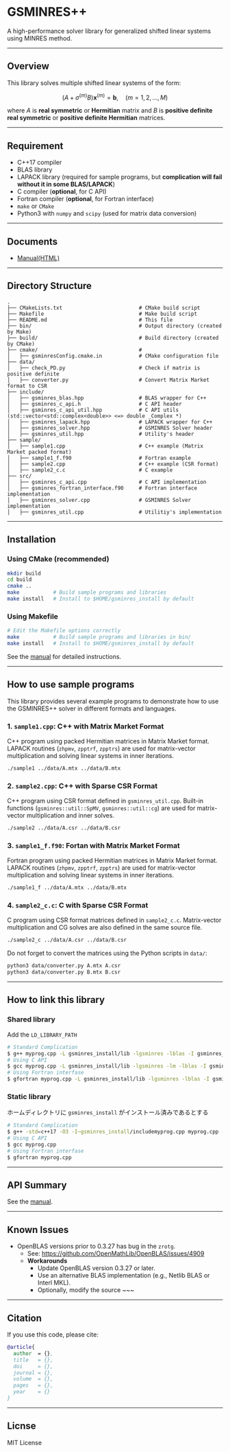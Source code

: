 # GSMINRES++

A high-performance solver library for generalized shifted linear systems using MINRES method.

---

## Overview

This library solves multiple shifted linear systems of the form:

$$ (A + \sigma^{(m)}B)\textbf{x}^{(m)} = \textbf{b}, \quad (m=1, 2, \dots, M) $$

where $A$ is **real symmetric** or **Hermitian** matrix and $B$ is **positive definite real symmetric** or **positive definite Hermitian** matrices.

---

## Requirement

- C++17 compiler
- BLAS library
- LAPACK library (required for sample programs, but **complication will fail without it in some BLAS/LAPACK**)
- C compiler (**optional**, for C API)
- Fortran compiler (**optional**, for Fortran interface)
- `make` or `CMake`
- Python3 with `numpy` and `scipy` (used for matrix data conversion)
<!-- zrot_ が原因
/usr/bin/ld: bin/libgsminres.so: undefined reference to zrot_'
collect2: error: ld returned 1 exit status 
make: *** [Makefile:83: bin/sample2_c] エラー 1
-->

---

## Documents

- [Manual(HTML)](https://shunhidaka.github.io/GSMINRESpp/)

---

## Directory Structure

```
.  
├── CMakeLists.txt                         # CMake build script
├── Makefile                               # Make build script
├── README.md                              # This file
├── bin/                                   # Output directory (created by Make)
├── build/                                 # Build directory (created by CMake)
├── cmake/                                 #
│   ├── gsminresConfig.cmake.in            # CMake configuration file
├── data/  
│   ├── check_PD.py                        # Check if matrix is positive definite
│   ├── converter.py                       # Convert Matrix Market format to CSR
├── include/  
│   ├── gsminres_blas.hpp                  # BLAS wrapper for C++
│   ├── gsminres_c_api.h                   # C API header
│   ├── gsminres_c_api_util.hpp            # C API utils (std::vector<std::complex<double>> <=> double _Complex *)
│   ├── gsminres_lapack.hpp                # LAPACK wrapper for C++
│   ├── gsminres_solver.hpp                # GSMINRES Solver header
│   ├── gsminres_util.hpp                  # Utility's header
├── sample/  
│   ├── sample1.cpp                        # C++ example (Matrix Market packed format)
│   ├── sample1_f.f90                      # Fortran example
│   ├── sample2.cpp                        # C++ example (CSR format)
│   ├── sample2_c.c                        # C example
├── src/  
│   ├── gsminres_c_api.cpp                 # C API implementation
│   ├── gsminres_fortran_interface.f90     # Fortran interface implementation
│   ├── gsminres_solver.cpp                # GSMINRES Solver implementation
│   ├── gsminres_util.cpp                  # Utilitiy's implementation
```

---

## Installation

### Using CMake (recommended)
``` bash
mkdir build
cd build
cmake ..
make           # Build sample programs and libraries
make install   # Install to $HOME/gsminres_install by default
```
### Using Makefile
``` bash
# Edit the Makefile options correctly
make           # Build sample programs and libraries in bin/
make install   # Install to $HOME/gsminres_install by default
```
See the [manual](https://shunhidaka.github.io/GSMINRESpp/) for detailed instructions.

---

## How to use sample programs

This library provides several example programs to demonstrate how to use the GSMINRES++ solver in different formats and languages.

### 1. `sample1.cpp`: C++ with Matrix Market Format
C++ program using packed Hermitian matrices in Matrix Market format. LAPACK routines (`zhpmv`, `zpptrf`, `zpptrs`) are used for matrix-vector multiplication and solving linear systems in inner iterations.
``` bash
./sample1 ../data/A.mtx ../data/B.mtx
```
### 2. `sample2.cpp`: C++ with Sparse CSR Format
C++ program using CSR format defined in `gsminres_util.cpp`. Built-in functions (`gsminres::util::SpMV`, `gsminres::util::cg`) are used for matrix-vector multiplication and inner solves.
``` bash
./sample2 ../data/A.csr ../data/B.csr
```
### 3. `sample1_f.f90`: Fortan with Matrix Market Format
Fortran program using packed Hermitian matrices in Matrix Market format. LAPACK routines (`zhpmv`, `zpptrf`, `zpptrs`) are used for matrix-vector multiplication and solving linear systems in inner iterations.
``` bash
./sample1_f ../data/A.mtx ../data/B.mtx
```
### 4. `sample2_c.c`: C with Sparse CSR Format
C program using CSR format matrices defined in `sample2_c.c`. Matrix-vector multiplication and CG solves are also defined in the same source file.
``` bash
./sample2_c ../data/A.csr ../data/B.csr
```

Do not forget to convert the matrices using the Python scripts in `data/`:
```bash
python3 data/converter.py A.mtx A.csr
python3 data/converter.py B.mtx B.csr
```

---

## How to link this library

### Shared library
Add the `LD_LIBRARY_PATH`
``` bash
# Standard Complication
$ g++ myprog.cpp -L gsminres_install/lib -lgsminres -lblas -I gsminres_install/include
# Using C API
$ gcc myprog.cpp -L gsminres_install/lib -lgsminres -lm -lblas -I gsminres_install/include
# Using Fortran interfase
$ gfortran myprog.cpp -L gsminres_install/lib -lgsminres -lblas -I gsminres_install/include
```

### Static library
ホームディレクトリに `gsminres_install` がインストール済みであるとする
``` bash
# Standard Complication
$ g++ -std=c++17 -O3 -I~gsminres_install/includemyprog.cpp myprog.cpp -L~gsminres_install/lib -lgsminres -lblas -llapack -fopenmp -o myprog
# Using C API
$ gcc myprog.cpp
# Using Fortran interfase
$ gfortran myprog.cpp
```

---

## API Summary
See the [manual](https://shunhidaka.github.io/GSMINRESpp/namespaces.html).

---

## Known Issues
- OpenBLAS versions prior to 0.3.27 has bug in the `zrotg`.
  - See: https://github.com/OpenMathLib/OpenBLAS/issues/4909
  - **Workarounds**
    - Update OpenBLAS version 0.3.27 or later.
    - Use an alternative BLAS implementation (e.g., Netlib BLAS or Interl MKL).
    - Optionally, modify the source ~~~

---

## Citation
If you use this code, please cite:
``` bibtex
@article{
  author  = {},
  title   = {},
  doi     = {},
  journal = {},
  volume  = {},
  pages   = {},
  year    = {}
}
```

---

## Licnse
MIT License
